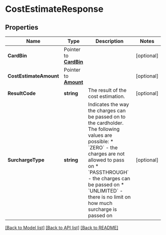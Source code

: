 # CostEstimateResponse

## Properties

Name | Type | Description | Notes
------------ | ------------- | ------------- | -------------
**CardBin** |  Pointer to [**CardBin**](CardBin.md) |  | [optional] 
**CostEstimateAmount** |  Pointer to [**Amount**](Amount.md) |  | [optional] 
**ResultCode** | **string** | The result of the cost estimation. | [optional] 
**SurchargeType** | **string** | Indicates the way the charges can be passed on to the cardholder. The following values are possible: * &#x60;ZERO&#x60; - the charges are not allowed to pass on * &#x60;PASSTHROUGH&#x60; - the charges can be passed on * &#x60;UNLIMITED&#x60; - there is no limit on how much surcharge is passed on | [optional] 

[[Back to Model list]](../README.md#documentation-for-models) [[Back to API list]](../README.md#documentation-for-api-endpoints) [[Back to README]](../README.md)


